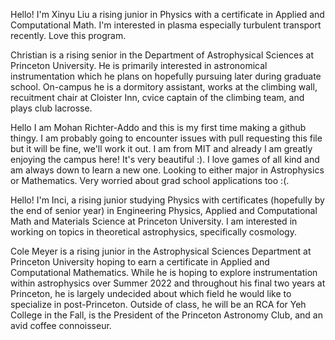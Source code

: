 Hello! I'm Xinyu Liu a rising junior in Physics with a certificate in Applied and Computational Math. I'm interested in plasma especially turbulent transport recently. Love this program.

Christian is a rising senior in the Department of Astrophysical Sciences at Princeton University. He is primarily interested in astronomical instrumentation which he plans on hopefully pursuing later during graduate school. On-campus he is a dormitory assistant, works at the climbing wall, recuitment chair at Cloister Inn, cvice captain of the climbing team, and plays club lacrosse.

Hello I am Mohan Richter-Addo and this is my first time making a github thingy. I am probably going to encounter issues with pull requesting this file but it will be fine, we'll work it out. I am from MIT and already I am greatly enjoying the campus here! It's very beautiful :). I love games of all kind and am always down to learn a new one. Looking to either major in Astrophysics or Mathematics. Very worried about grad school applications too :(.

Hello! I'm Inci, a rising junior studying Physics with certificates (hopefully by the end of senior year) in Engineering Physics, Applied and Computational Math and Materials Science at Princeton University. I am interested in working on topics in theoretical astrophysics, specifically cosmology.

Cole Meyer is a rising junior in the Astrophysical Sciences Department at Princeton University hoping to earn a certificate in Applied and Computational Mathematics. While he is hoping to explore instrumentation within astrophysics over Summer 2022 and throughout his final two years at Princeton, he is largely undecided about which field he would like to specialize in post-Princeton. Outside of class, he will be an RCA for Yeh College in the Fall, is the President of the Princeton Astronomy Club, and an avid coffee connoisseur.
